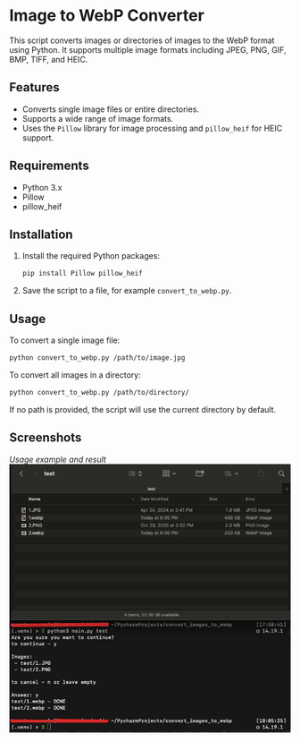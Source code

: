 # Image to WebP Converter

This script converts images or directories of images to the WebP format using Python. It supports multiple image formats including JPEG, PNG, GIF, BMP, TIFF, and HEIC.

## Features

- Converts single image files or entire directories.
- Supports a wide range of image formats.
- Uses the `Pillow` library for image processing and `pillow_heif` for HEIC support.

## Requirements

- Python 3.x
- Pillow
- pillow_heif

## Installation

1. Install the required Python packages:

    ```sh
    pip install Pillow pillow_heif
    ```

2. Save the script to a file, for example `convert_to_webp.py`.

## Usage

To convert a single image file:

```sh
python convert_to_webp.py /path/to/image.jpg
```


To convert all images in a directory:
```sh
python convert_to_webp.py /path/to/directory/
```
If no path is provided, the script will use the current directory by default.

## Screenshots
*Usage example and result*
![Usage example](screenshots/1.jpeg)

